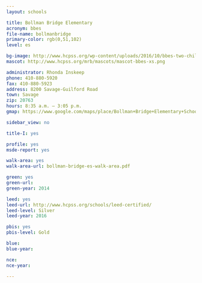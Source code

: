 ```yaml
---
layout: schools

title: Bollman Bridge Elementary
acronym: bbes
file-name: bollmanbridge
primary-color: rgb(0,51,102)
level: es

bg-image: http://www.hcpss.org/wp-content/uploads/2016/10/bbes-two-children.jpg
mascot: http://www.hcpss.org/mrb/mascots/mascot-bbes-xs.png

administrator: Rhonda Inskeep
phone: 410-880-5920
fax: 410-880-5923
address: 8200 Savage-Guilford Road
town: Savage
zip: 20763
hours: 8:35 a.m. – 3:05 p.m.
gmap: https://www.google.com/maps/place/Bollman+Bridge+Elementary+School/@39.1459103,-76.8297667,17z/data=!3m1!4b1!4m2!3m1!1s0x89b7ddff128136c3:0x31972a686425646c?hl=en

sidebar_view: no

title-I: yes

profile: yes
msde-report: yes

walk-area: yes
walk-area-url: bollman-bridge-es-walk-area.pdf

green: yes
green-url:
green-year: 2014

leed: yes
leed-url: http://www.hcpss.org/schools/leed-certified/
leed-level: Silver
leed-year: 2016

pbis: yes
pbis-level: Gold

blue: 
blue-year:

nce:
nce-year:

---
```

